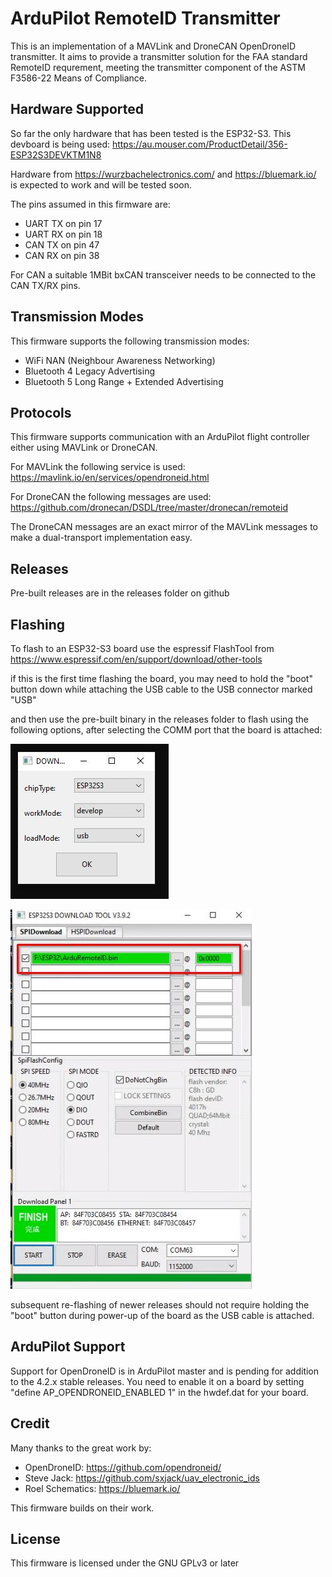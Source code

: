 # ArduPilot RemoteID Transmitter

This is an implementation of a MAVLink and DroneCAN OpenDroneID
transmitter. It aims to provide a transmitter solution for the FAA
standard RemoteID requrement, meeting the transmitter component of the
ASTM F3586-22 Means of Compliance.

## Hardware Supported

So far the only hardware that has been tested is the ESP32-S3. This
devboard is being used:
https://au.mouser.com/ProductDetail/356-ESP32S3DEVKTM1N8

Hardware from https://wurzbachelectronics.com/ and
https://bluemark.io/ is expected to work and will be tested soon.

The pins assumed in this firmware are:

 - UART TX on pin 17
 - UART RX on pin 18
 - CAN TX on pin 47
 - CAN RX on pin 38

For CAN a suitable 1MBit bxCAN transceiver needs to be connected to
the CAN TX/RX pins.

## Transmission Modes

This firmware supports the following transmission modes:

 - WiFi NAN (Neighbour Awareness Networking)
 - Bluetooth 4 Legacy Advertising
 - Bluetooth 5 Long Range + Extended Advertising

## Protocols

This firmware supports communication with an ArduPilot flight
controller either using MAVLink or DroneCAN.

For MAVLink the following service is used:
https://mavlink.io/en/services/opendroneid.html

For DroneCAN the following messages are used:
https://github.com/dronecan/DSDL/tree/master/dronecan/remoteid

The DroneCAN messages are an exact mirror of the MAVLink messages to
make a dual-transport implementation easy.

## Releases

Pre-built releases are in the releases folder on github

## Flashing

To flash to an ESP32-S3 board use the espressif FlashTool from
https://www.espressif.com/en/support/download/other-tools

if this is the first time flashing the board, you may need to hold the "boot" button down while attaching the USB cable to the USB connector marked "USB"

and then use the pre-built binary in the releases folder to flash using
the following options, after selecting the COMM port that the board is attached:

![Board setup dialog](images/flash-tool-setup.jpg "Board Setup")

![Flashing with FlashTool](images/FlashTool.jpg "Flashing")

subsequent re-flashing of newer releases should not require holding the "boot" button during power-up of the board as the USB cable is attached.

## ArduPilot Support

Support for OpenDroneID is in ArduPilot master and is pending for
addition to the 4.2.x stable releases. You need to enable it on a
board by setting "define AP_OPENDRONEID_ENABLED 1" in the hwdef.dat
for your board.

## Credit

Many thanks to the great work by:

 - OpenDroneID: https://github.com/opendroneid/
 - Steve Jack: https://github.com/sxjack/uav_electronic_ids
 - Roel Schematics: https://bluemark.io/

This firmware builds on their work.

## License

This firmware is licensed under the GNU GPLv3 or later
